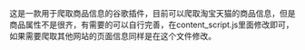 这是一款用于爬取商品信息的谷歌插件，目前可以爬取淘宝天猫的商品信息，但是商品属性不是很齐，有需要的可以自行完善，在content_script.js里面修改即可，如果需要爬取其他网站的页面信息同样是在这个文件修改。
